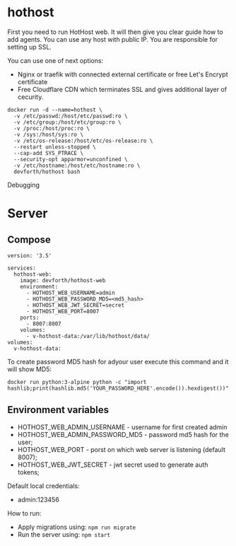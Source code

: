 # hothost


First you need to run HotHost web. It will then give you clear guide how to add agents. 
You can use any host with public IP. You are responsible for setting up SSL. 

You can use one of next options:
- Nginx or traefik with connected external certificate or free Let's Encrypt certificate
- Free Cloudflare CDN which terminates SSL and gives additional layer of cecurity.

```
docker run -d --name=hothost \
  -v /etc/passwd:/host/etc/passwd:ro \
  -v /etc/group:/host/etc/group:ro \
  -v /proc:/host/proc:ro \
  -v /sys:/host/sys:ro \
  -v /etc/os-release:/host/etc/os-release:ro \
  --restart unless-stopped \
  --cap-add SYS_PTRACE \
  --security-opt apparmor=unconfined \
  -v /etc/hostname:/host/etc/hostname:ro \
  devforth/hothost bash
```


Debugging

# Server

## Compose
```
version: '3.5'

services:
  hothost-web:
    image: devforth/hothost-web
    environment:
      - HOTHOST_WEB_USERNAME=admin
      - HOTHOST_WEB_PASSWORD_MD5=<md5_hash>
      - HOTHOST_WEB_JWT_SECRET=secret
      - HOTHOST_WEB_PORT=8007
    ports:
      - 8007:8007
    volumes:
      - v-hothost-data:/var/lib/hothost/data/
volumes:
  v-hothost-data:
```

To create password MD5 hash for adyour user execute this command and it will show MD5:

```
docker run python:3-alpine python -c "import hashlib;print(hashlib.md5('YOUR_PASSWORD_HERE'.encode()).hexdigest())"
```



## Environment variables
- HOTHOST_WEB_ADMIN_USERNAME - username for first created admin
- HOTHOST_WEB_ADMIN_PASSWORD_MD5 - password md5 hash for the user;
- HOTHOST_WEB_PORT - porst on which web server is listening (default 8007);
- HOTHOST_WEB_JWT_SECRET - jwt secret used to generate auth tokens;

Default local credentials:
- admin:123456

How to run:
- Apply migrations using: `npm run migrate`
- Run the server using: `npm start`
